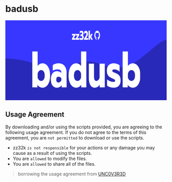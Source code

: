 # badusb

<img src="https://github.com/zz32k/badusb/blob/main/usbbanner.png" height="250" width="1000" >

## Usage Agreement

By downloading and/or using the scripts provided, you are agreeing to the following usage agreement. If you do not agree to the terms of this agreement, you are ``not permitted`` to download or use the scripts.

+ zz32k ``is not responsible`` for your actions or any damage you may cause as a result of using the scripts.
+ You are ``allowed`` to modify the files.
+ You are ``allowed`` to share all of the files.
> borrowing the usage agreement from [UNC0V3R3D](https://github.com/UNC0V3R3D/Flipper_Zero-BadUsb)
